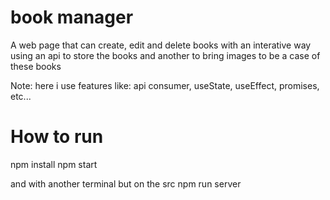 # book manager

A web page that can create, edit and delete books with an interative way using an api to store the books and another to bring images to be a case of these books

Note: here i use features like: api consumer, useState, useEffect, promises, etc...

# How to run

npm install 
npm start

and with another terminal but on the src
npm run server